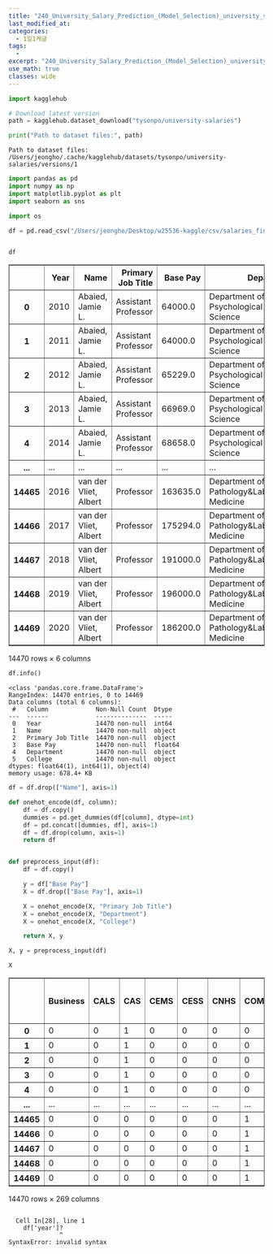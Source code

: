```yaml
---
title: "240_University_Salary_Prediction_(Model_Selection)_university_salaries"
last_modified_at: 
categories:
  - 1일1케글
tags:
  - 
excerpt: "240_University_Salary_Prediction_(Model_Selection)_university_salaries"
use_math: true
classes: wide
---
```


```python
import kagglehub

# Download latest version
path = kagglehub.dataset_download("tysonpo/university-salaries")

print("Path to dataset files:", path)
```

    Path to dataset files: /Users/jeongho/.cache/kagglehub/datasets/tysonpo/university-salaries/versions/1



```python
import pandas as pd
import numpy as np
import matplotlib.pyplot as plt
import seaborn as sns

import os

df = pd.read_csv("/Users/jeongho/Desktop/w25536-kaggle/csv/salaries_final.csv")


df
```




<div>
<style scoped>
    .dataframe tbody tr th:only-of-type {
        vertical-align: middle;
    }

    .dataframe tbody tr th {
        vertical-align: top;
    }

    .dataframe thead th {
        text-align: right;
    }
</style>
<table border="1" class="dataframe">
  <thead>
    <tr style="text-align: right;">
      <th></th>
      <th>Year</th>
      <th>Name</th>
      <th>Primary Job Title</th>
      <th>Base Pay</th>
      <th>Department</th>
      <th>College</th>
    </tr>
  </thead>
  <tbody>
    <tr>
      <th>0</th>
      <td>2010</td>
      <td>Abaied, Jamie L.</td>
      <td>Assistant Professor</td>
      <td>64000.0</td>
      <td>Department of Psychological Science</td>
      <td>CAS</td>
    </tr>
    <tr>
      <th>1</th>
      <td>2011</td>
      <td>Abaied, Jamie L.</td>
      <td>Assistant Professor</td>
      <td>64000.0</td>
      <td>Department of Psychological Science</td>
      <td>CAS</td>
    </tr>
    <tr>
      <th>2</th>
      <td>2012</td>
      <td>Abaied, Jamie L.</td>
      <td>Assistant Professor</td>
      <td>65229.0</td>
      <td>Department of Psychological Science</td>
      <td>CAS</td>
    </tr>
    <tr>
      <th>3</th>
      <td>2013</td>
      <td>Abaied, Jamie L.</td>
      <td>Assistant Professor</td>
      <td>66969.0</td>
      <td>Department of Psychological Science</td>
      <td>CAS</td>
    </tr>
    <tr>
      <th>4</th>
      <td>2014</td>
      <td>Abaied, Jamie L.</td>
      <td>Assistant Professor</td>
      <td>68658.0</td>
      <td>Department of Psychological Science</td>
      <td>CAS</td>
    </tr>
    <tr>
      <th>...</th>
      <td>...</td>
      <td>...</td>
      <td>...</td>
      <td>...</td>
      <td>...</td>
      <td>...</td>
    </tr>
    <tr>
      <th>14465</th>
      <td>2016</td>
      <td>van der Vliet, Albert</td>
      <td>Professor</td>
      <td>163635.0</td>
      <td>Department of Pathology&amp;Laboratory Medicine</td>
      <td>COM</td>
    </tr>
    <tr>
      <th>14466</th>
      <td>2017</td>
      <td>van der Vliet, Albert</td>
      <td>Professor</td>
      <td>175294.0</td>
      <td>Department of Pathology&amp;Laboratory Medicine</td>
      <td>COM</td>
    </tr>
    <tr>
      <th>14467</th>
      <td>2018</td>
      <td>van der Vliet, Albert</td>
      <td>Professor</td>
      <td>191000.0</td>
      <td>Department of Pathology&amp;Laboratory Medicine</td>
      <td>COM</td>
    </tr>
    <tr>
      <th>14468</th>
      <td>2019</td>
      <td>van der Vliet, Albert</td>
      <td>Professor</td>
      <td>196000.0</td>
      <td>Department of Pathology&amp;Laboratory Medicine</td>
      <td>COM</td>
    </tr>
    <tr>
      <th>14469</th>
      <td>2020</td>
      <td>van der Vliet, Albert</td>
      <td>Professor</td>
      <td>186200.0</td>
      <td>Department of Pathology&amp;Laboratory Medicine</td>
      <td>COM</td>
    </tr>
  </tbody>
</table>
<p>14470 rows × 6 columns</p>
</div>




```python
df.info()
```

    <class 'pandas.core.frame.DataFrame'>
    RangeIndex: 14470 entries, 0 to 14469
    Data columns (total 6 columns):
     #   Column             Non-Null Count  Dtype  
    ---  ------             --------------  -----  
     0   Year               14470 non-null  int64  
     1   Name               14470 non-null  object 
     2   Primary Job Title  14470 non-null  object 
     3   Base Pay           14470 non-null  float64
     4   Department         14470 non-null  object 
     5   College            14470 non-null  object 
    dtypes: float64(1), int64(1), object(4)
    memory usage: 678.4+ KB



```python
df = df.drop(["Name"], axis=1)
```


```python
def onehot_encode(df, column):
    df = df.copy()
    dummies = pd.get_dummies(df[column], dtype=int)
    df = pd.concat([dummies, df], axis=1)
    df = df.drop(column, axis=1)
    return df


def preprocess_input(df):
    df = df.copy()

    y = df["Base Pay"]
    X = df.drop(["Base Pay"], axis=1)

    X = onehot_encode(X, "Primary Job Title")
    X = onehot_encode(X, "Department")
    X = onehot_encode(X, "College")

    return X, y
```


```python
X, y = preprocess_input(df)
```


```python
X
```




<div>
<style scoped>
    .dataframe tbody tr th:only-of-type {
        vertical-align: middle;
    }

    .dataframe tbody tr th {
        vertical-align: top;
    }

    .dataframe thead th {
        text-align: right;
    }
</style>
<table border="1" class="dataframe">
  <thead>
    <tr style="text-align: right;">
      <th></th>
      <th>Business</th>
      <th>CALS</th>
      <th>CAS</th>
      <th>CEMS</th>
      <th>CESS</th>
      <th>CNHS</th>
      <th>COM</th>
      <th>Department of Ext</th>
      <th>LCOMEO</th>
      <th>Learning and Info Tech</th>
      <th>...</th>
      <th>Student/Academic Srvcs Manager</th>
      <th>Technical Support Generalist</th>
      <th>Technical Support Specialist</th>
      <th>UVM State Relations Officer</th>
      <th>VP Research</th>
      <th>Vice Pres for Enrollment Mgmnt</th>
      <th>Visiting Assistant Prof</th>
      <th>Visiting Instructor</th>
      <th>Visiting Lecturer</th>
      <th>Year</th>
    </tr>
  </thead>
  <tbody>
    <tr>
      <th>0</th>
      <td>0</td>
      <td>0</td>
      <td>1</td>
      <td>0</td>
      <td>0</td>
      <td>0</td>
      <td>0</td>
      <td>0</td>
      <td>0</td>
      <td>0</td>
      <td>...</td>
      <td>0</td>
      <td>0</td>
      <td>0</td>
      <td>0</td>
      <td>0</td>
      <td>0</td>
      <td>0</td>
      <td>0</td>
      <td>0</td>
      <td>2010</td>
    </tr>
    <tr>
      <th>1</th>
      <td>0</td>
      <td>0</td>
      <td>1</td>
      <td>0</td>
      <td>0</td>
      <td>0</td>
      <td>0</td>
      <td>0</td>
      <td>0</td>
      <td>0</td>
      <td>...</td>
      <td>0</td>
      <td>0</td>
      <td>0</td>
      <td>0</td>
      <td>0</td>
      <td>0</td>
      <td>0</td>
      <td>0</td>
      <td>0</td>
      <td>2011</td>
    </tr>
    <tr>
      <th>2</th>
      <td>0</td>
      <td>0</td>
      <td>1</td>
      <td>0</td>
      <td>0</td>
      <td>0</td>
      <td>0</td>
      <td>0</td>
      <td>0</td>
      <td>0</td>
      <td>...</td>
      <td>0</td>
      <td>0</td>
      <td>0</td>
      <td>0</td>
      <td>0</td>
      <td>0</td>
      <td>0</td>
      <td>0</td>
      <td>0</td>
      <td>2012</td>
    </tr>
    <tr>
      <th>3</th>
      <td>0</td>
      <td>0</td>
      <td>1</td>
      <td>0</td>
      <td>0</td>
      <td>0</td>
      <td>0</td>
      <td>0</td>
      <td>0</td>
      <td>0</td>
      <td>...</td>
      <td>0</td>
      <td>0</td>
      <td>0</td>
      <td>0</td>
      <td>0</td>
      <td>0</td>
      <td>0</td>
      <td>0</td>
      <td>0</td>
      <td>2013</td>
    </tr>
    <tr>
      <th>4</th>
      <td>0</td>
      <td>0</td>
      <td>1</td>
      <td>0</td>
      <td>0</td>
      <td>0</td>
      <td>0</td>
      <td>0</td>
      <td>0</td>
      <td>0</td>
      <td>...</td>
      <td>0</td>
      <td>0</td>
      <td>0</td>
      <td>0</td>
      <td>0</td>
      <td>0</td>
      <td>0</td>
      <td>0</td>
      <td>0</td>
      <td>2014</td>
    </tr>
    <tr>
      <th>...</th>
      <td>...</td>
      <td>...</td>
      <td>...</td>
      <td>...</td>
      <td>...</td>
      <td>...</td>
      <td>...</td>
      <td>...</td>
      <td>...</td>
      <td>...</td>
      <td>...</td>
      <td>...</td>
      <td>...</td>
      <td>...</td>
      <td>...</td>
      <td>...</td>
      <td>...</td>
      <td>...</td>
      <td>...</td>
      <td>...</td>
      <td>...</td>
    </tr>
    <tr>
      <th>14465</th>
      <td>0</td>
      <td>0</td>
      <td>0</td>
      <td>0</td>
      <td>0</td>
      <td>0</td>
      <td>1</td>
      <td>0</td>
      <td>0</td>
      <td>0</td>
      <td>...</td>
      <td>0</td>
      <td>0</td>
      <td>0</td>
      <td>0</td>
      <td>0</td>
      <td>0</td>
      <td>0</td>
      <td>0</td>
      <td>0</td>
      <td>2016</td>
    </tr>
    <tr>
      <th>14466</th>
      <td>0</td>
      <td>0</td>
      <td>0</td>
      <td>0</td>
      <td>0</td>
      <td>0</td>
      <td>1</td>
      <td>0</td>
      <td>0</td>
      <td>0</td>
      <td>...</td>
      <td>0</td>
      <td>0</td>
      <td>0</td>
      <td>0</td>
      <td>0</td>
      <td>0</td>
      <td>0</td>
      <td>0</td>
      <td>0</td>
      <td>2017</td>
    </tr>
    <tr>
      <th>14467</th>
      <td>0</td>
      <td>0</td>
      <td>0</td>
      <td>0</td>
      <td>0</td>
      <td>0</td>
      <td>1</td>
      <td>0</td>
      <td>0</td>
      <td>0</td>
      <td>...</td>
      <td>0</td>
      <td>0</td>
      <td>0</td>
      <td>0</td>
      <td>0</td>
      <td>0</td>
      <td>0</td>
      <td>0</td>
      <td>0</td>
      <td>2018</td>
    </tr>
    <tr>
      <th>14468</th>
      <td>0</td>
      <td>0</td>
      <td>0</td>
      <td>0</td>
      <td>0</td>
      <td>0</td>
      <td>1</td>
      <td>0</td>
      <td>0</td>
      <td>0</td>
      <td>...</td>
      <td>0</td>
      <td>0</td>
      <td>0</td>
      <td>0</td>
      <td>0</td>
      <td>0</td>
      <td>0</td>
      <td>0</td>
      <td>0</td>
      <td>2019</td>
    </tr>
    <tr>
      <th>14469</th>
      <td>0</td>
      <td>0</td>
      <td>0</td>
      <td>0</td>
      <td>0</td>
      <td>0</td>
      <td>1</td>
      <td>0</td>
      <td>0</td>
      <td>0</td>
      <td>...</td>
      <td>0</td>
      <td>0</td>
      <td>0</td>
      <td>0</td>
      <td>0</td>
      <td>0</td>
      <td>0</td>
      <td>0</td>
      <td>0</td>
      <td>2020</td>
    </tr>
  </tbody>
</table>
<p>14470 rows × 269 columns</p>
</div>




```python

```


      Cell In[28], line 1
        df['year']?
                  ^
    SyntaxError: invalid syntax




```python

```
